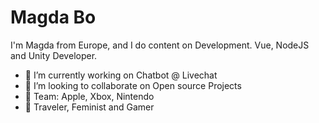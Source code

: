 # Magda Bo
I'm Magda from Europe, and I do content on Development. Vue, NodeJS and Unity Developer. 



- 🔭 I’m currently working on Chatbot @ Livechat 
- 👯 I’m looking to collaborate on Open source Projects
- 💪 Team: Apple, Xbox, Nintendo
- 🤔 Traveler, Feminist and Gamer

<!--
**maddybo/maddybo** is a ✨ _special_ ✨ repository because its `README.md` (this file) appears on your GitHub profile.

Here are some ideas to get you started:

- 🔭 I’m currently working on ...
- 🌱 I’m currently learning ...
- 👯 I’m looking to collaborate on ...
- 🤔 I’m looking for help with ...
- 💬 Ask me about ...
- 📫 How to reach me: ...
- 😄 Pronouns: ...
- ⚡ Fun fact: ...
-->
